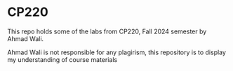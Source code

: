 
# CP220

This repo holds some of the labs from CP220, Fall 2024 semester by Ahmad Wali.

Ahmad Wali is not responsible for any plagirism, this repository is to display my understanding of course materials







